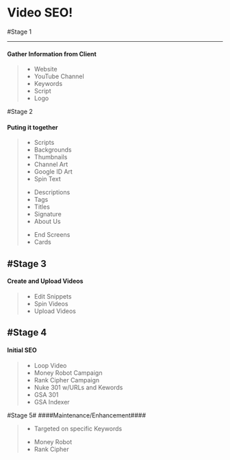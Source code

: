 Video SEO!
===================

#Stage 1
---- ---------

#### <i class="icon-file"></i> Gather Information from Client
> - Website
> - YouTube Channel
> - Keywords
> - Script
> - Logo

#Stage 2
#### <i class="icon-file"></i> Puting it together
> - Scripts
> - Backgrounds
> - Thumbnails
> - Channel Art
> - Google ID Art
> - Spin Text
>  * Descriptions
>  * Tags
>  * Titles
>  * Signature
>  * About Us
>  - End Screens
>  - Cards

#Stage 3
-------------
#### <i class="icon-video"></i> Create and Upload Videos

>- Edit Snippets
> - Spin Videos
> - Upload Videos


#Stage 4
-------------
#### Initial SEO
> - Loop Video
> - Money Robot Campaign
> -  Rank Cipher Campaign
> - Nuke 301 w/URLs and Kewords
> - GSA 301
> - GSA Indexer

#Stage 5#
####Maintenance/Enhancement####
> - Targeted on specific Keywords
>  * Money Robot
>  * Rank Cipher
